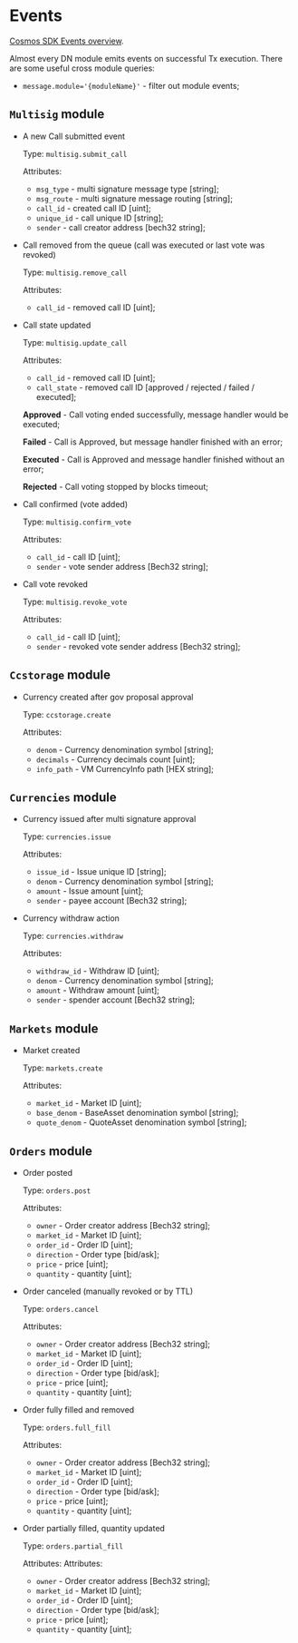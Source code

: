 # Events

[Cosmos SDK Events overview](https://docs.cosmos.network/master/core/events.html).

Almost every DN module emits events on successful Tx execution.
There are some useful cross module queries:

* `message.module='{moduleName}'` - filter out module events;

## `Multisig` module

* A new Call submitted event

    Type: `multisig.submit_call`
    
    Attributes:
    - `msg_type` - multi signature message type [string];
    - `msg_route` - multi signature message routing [string];
    - `call_id` - created call ID [uint];
    - `unique_id` - call unique ID [string];
    - `sender` - call creator address [bech32 string];

* Call removed from the queue (call was executed or last vote was revoked)

    Type: `multisig.remove_call`
    
    Attributes:
    - `call_id` - removed call ID [uint];
    
* Call state updated

    Type: `multisig.update_call`
    
    Attributes:
    - `call_id` - removed call ID [uint];
    - `call_state` - removed call ID [approved / rejected / failed / executed];
    
    **Approved** - Call voting ended successfully, message handler would be executed;
    
    **Failed** - Call is Approved, but message handler finished with an error;
    
    **Executed** - Call is Approved and message handler finished without an error;
    
    **Rejected** - Call voting stopped by blocks timeout;

* Call confirmed (vote added)

    Type: `multisig.confirm_vote`
    
    Attributes:
    - `call_id` - call ID [uint];
    - `sender` - vote sender address [Bech32 string];

* Call vote revoked

    Type: `multisig.revoke_vote`
    
    Attributes:
    - `call_id` - call ID [uint];
    - `sender` - revoked vote sender address [Bech32 string];

## `Ccstorage` module

* Currency created after gov proposal approval

    Type: `ccstorage.create`
    
    Attributes:
    - `denom` - Currency denomination symbol [string];
    - `decimals` - Currency decimals count [uint];
    - `info_path` - VM CurrencyInfo path [HEX string];

## `Currencies` module

* Currency issued after multi signature approval

    Type: `currencies.issue`
    
    Attributes:
    - `issue_id` - Issue unique ID [string];
    - `denom` - Currency denomination symbol [string];
    - `amount` - Issue amount [uint];
    - `sender` - payee account [Bech32 string];

* Currency withdraw action

    Type: `currencies.withdraw`
    
    Attributes:
    - `withdraw_id` - Withdraw ID [uint];
    - `denom` - Currency denomination symbol [string];
    - `amount` - Withdraw amount [uint];
    - `sender` - spender account [Bech32 string];

## `Markets` module

* Market created

    Type: `markets.create`
    
    Attributes:
    - `market_id` - Market ID [uint];
    - `base_denom` - BaseAsset denomination symbol [string];
    - `quote_denom` - QuoteAsset denomination symbol [string];

## `Orders` module

* Order posted

    Type: `orders.post`
    
    Attributes:
    - `owner` - Order creator address [Bech32 string];
    - `market_id` - Market ID [uint];
    - `order_id` - Order ID [uint];
    - `direction` - Order type [bid/ask];
    - `price` - price [uint];
    - `quantity` - quantity [uint];

* Order canceled (manually revoked or by TTL)

    Type: `orders.cancel`
    
    Attributes:
    - `owner` - Order creator address [Bech32 string];
    - `market_id` - Market ID [uint];
    - `order_id` - Order ID [uint];
    - `direction` - Order type [bid/ask];
    - `price` - price [uint];
    - `quantity` - quantity [uint];

* Order fully filled and removed

    Type: `orders.full_fill`
    
    Attributes:
    - `owner` - Order creator address [Bech32 string];
    - `market_id` - Market ID [uint];
    - `order_id` - Order ID [uint];
    - `direction` - Order type [bid/ask];
    - `price` - price [uint];
    - `quantity` - quantity [uint];

* Order partially filled, quantity updated

    Type: `orders.partial_fill`
    
    Attributes:
    Attributes:
    - `owner` - Order creator address [Bech32 string];
    - `market_id` - Market ID [uint];
    - `order_id` - Order ID [uint];
    - `direction` - Order type [bid/ask];
    - `price` - price [uint];
    - `quantity` - quantity [uint];
